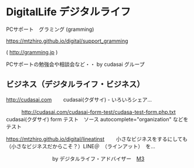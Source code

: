 # DigitalLife デジタルライフ

PCサポート　グラミング (gramming)

<a href="https://mtzhiro.github.io/digital/support_gramming">https://mtzhiro.github.io/digital/support_gramming</a>

( <a href="http://gramming.jp">http://gramming.jp</a> )

PCサポートの勉強会や相談会など・・  by cudasai グループ

## ビジネス（デジタルライフ・ビジネス）

<a href="http://cudasai.com">http://cudasai.com</a>
　　cudasai(クダサイ) - いろいろシェア...

　　　<a href="http://cudasai.com/cudasai-form-test/cudasa-test-form.php.txt">http://cudasai.com/cudasai-form-test/cudasa-test-form.php.txt</a>
　　　　　cudasai(クダサイ) form テスト　ソース autocomplete="organization" などをテスト
     
<a href="https://mtzhiro.github.io/digital/lineatinst">https://mtzhiro.github.io/digital/lineatinst</a>
　　小さなビジネスをするにしても（小さなビジネスだからこそ？）LINE＠　（ラインアット）　を...
  
　　　　　　　　　by デジタルライフ・アドバイザー　<a href="http://caesalpina.com/M3">M3</a>
